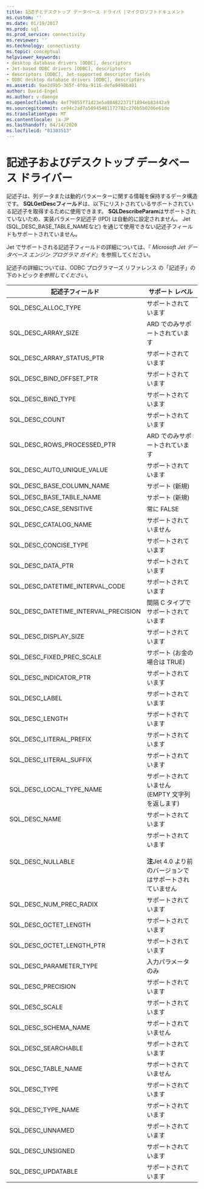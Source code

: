```yaml
---
title: 記述子とデスクトップ データベース ドライバ |マイクロソフトドキュメント
ms.custom: ''
ms.date: 01/19/2017
ms.prod: sql
ms.prod_service: connectivity
ms.reviewer: ''
ms.technology: connectivity
ms.topic: conceptual
helpviewer_keywords:
- desktop database drivers [ODBC], descriptors
- Jet-based ODBC drivers [ODBC], descriptors
- descriptors [ODBC], Jet-supported descriptor fields
- ODBC desktop database drivers [ODBC], descriptors
ms.assetid: 9ae2d9b5-365f-4f0a-9116-defe9498b401
author: David-Engel
ms.author: v-daenge
ms.openlocfilehash: 4ef79855f71d23e5a884822371f1894eb83442a9
ms.sourcegitcommit: ce94c2ad7a50945481172782c270b5b0206e61de
ms.translationtype: MT
ms.contentlocale: ja-JP
ms.lasthandoff: 04/14/2020
ms.locfileid: "81303513"
---
```

# <a name="descriptors-and-desktop-database-drivers"></a>記述子およびデスクトップ データベース ドライバー
記述子は、列データまたは動的パラメーターに関する情報を保持するデータ構造です。 **SQLGetDescフィールド**は、以下にリストされているサポートされている記述子を取得するために使用できます。 **SQLDescribeParam**はサポートされていないため、実装パラメータ記述子 (IPD) は自動的に設定されません。 Jet (SQL_DESC_BASE_TABLE_NAMEなど) を通じて使用できない記述子フィールドもサポートされていません。  
  
 Jet でサポートされる記述子フィールドの詳細については、『 *Microsoft Jet データベース エンジン プログラマ ガイド*』を参照してください。  
  
 記述子の詳細については、ODBC プログラマーズ リファレンス の「記述子」の下のトピック*を参照してください*。  
  
|記述子フィールド|サポート レベル|  
|-----------------------|-------------------|  
|SQL_DESC_ALLOC_TYPE|サポートされています|  
|SQL_DESC_ARRAY_SIZE|ARD でのみサポートされています|  
|SQL_DESC_ARRAY_STATUS_PTR|サポートされています|  
|SQL_DESC_BIND_OFFSET_PTR|サポートされています|  
|SQL_DESC_BIND_TYPE|サポートされています|  
|SQL_DESC_COUNT|サポートされています|  
|SQL_DESC_ROWS_PROCESSED_PTR|ARD でのみサポートされています|  
|SQL_DESC_AUTO_UNIQUE_VALUE|サポートされています|  
|SQL_DESC_BASE_COLUMN_NAME|サポート (新規)|  
|SQL_DESC_BASE_TABLE_NAME|サポート (新規)|  
|SQL_DESC_CASE_SENSITIVE|常に FALSE|  
|SQL_DESC_CATALOG_NAME|サポートされていません|  
|SQL_DESC_CONCISE_TYPE|サポートされています|  
|SQL_DESC_DATA_PTR|サポートされています|  
|SQL_DESC_DATETIME_INTERVAL_CODE|サポートされています|  
|SQL_DESC_DATETIME_INTERVAL_PRECISION|間隔 C タイプでサポートされています|  
|SQL_DESC_DISPLAY_SIZE|サポートされています|  
|SQL_DESC_FIXED_PREC_SCALE|サポート (お金の場合は TRUE)|  
|SQL_DESC_INDICATOR_PTR|サポートされています|  
|SQL_DESC_LABEL|サポートされています|  
|SQL_DESC_LENGTH|サポートされています|  
|SQL_DESC_LITERAL_PREFIX|サポートされています|  
|SQL_DESC_LITERAL_SUFFIX|サポートされています|  
|SQL_DESC_LOCAL_TYPE_NAME|サポートされていません (EMPTY 文字列を返します)|  
|SQL_DESC_NAME|サポートされています|  
|SQL_DESC_NULLABLE|サポートされています<br /><br /> **注**Jet 4.0 より前のバージョンではサポートされていません|  
|SQL_DESC_NUM_PREC_RADIX|サポートされています|  
|SQL_DESC_OCTET_LENGTH|サポートされています|  
|SQL_DESC_OCTET_LENGTH_PTR|サポートされています|  
|SQL_DESC_PARAMETER_TYPE|入力パラメータのみ|  
|SQL_DESC_PRECISION|サポートされています|  
|SQL_DESC_SCALE|サポートされています|  
|SQL_DESC_SCHEMA_NAME|サポートされていません|  
|SQL_DESC_SEARCHABLE|サポートされています|  
|SQL_DESC_TABLE_NAME|サポートされていません|  
|SQL_DESC_TYPE|サポートされています|  
|SQL_DESC_TYPE_NAME|サポートされています|  
|SQL_DESC_UNNAMED|サポートされています|  
|SQL_DESC_UNSIGNED|サポートされています|  
|SQL_DESC_UPDATABLE|サポートされています|
